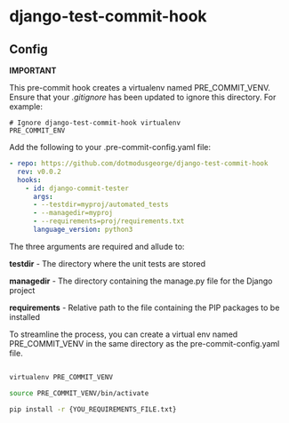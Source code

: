 # django-test-commit-hook

## Config

**IMPORTANT**

This pre-commit hook creates a virtualenv named PRE_COMMIT_VENV. Ensure that your *.gitignore* has been updated to ignore this directory. For example:

```
# Ignore django-test-commit-hook virtualenv
PRE_COMMIT_ENV
```

Add the following to your .pre-commit-config.yaml file:

```yaml
- repo: https://github.com/dotmodusgeorge/django-test-commit-hook
  rev: v0.0.2
  hooks:
    - id: django-commit-tester
      args:
      - --testdir=myproj/automated_tests
      - --managedir=myproj
      - --requirements=proj/requirements.txt
      language_version: python3
```

The three arguments are required and allude to:

**testdir** - The directory where the unit tests are stored

**managedir** - The directory containing the manage.py file for the Django project

**requirements** - Relative path to the file containing the PIP packages to be installed

To streamline the process, you can create a virtual env named PRE_COMMIT_VENV in the same directory as the pre-commit-config.yaml file. 

```bash

virtualenv PRE_COMMIT_VENV

source PRE_COMMIT_VENV/bin/activate

pip install -r {YOU_REQUIREMENTS_FILE.txt}

```
